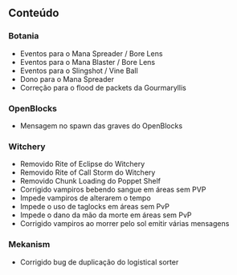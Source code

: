 ## Conteúdo ##
### Botania ###
* Eventos para o Mana Spreader / Bore Lens
* Eventos para o Mana Blaster / Bore Lens
* Eventos para o Slingshot / Vine Ball
* Dono para o Mana Spreader
* Correção para o flood de packets da Gourmaryllis
### OpenBlocks ###
* Mensagem no spawn das graves do OpenBlocks
### Witchery ###
* Removido Rite of Eclipse do Witchery
* Removido Rite of Call Storm do Witchery
* Removido Chunk Loading do Poppet Shelf
* Corrigido vampiros bebendo sangue em áreas sem PVP
* Impede vampiros de alterarem o tempo
* Impede o uso de taglocks em áreas sem PvP
* Impede o dano da mão da morte em áreas sem PvP
* Corrigido vampiros ao morrer pelo sol emitir várias mensagens
### Mekanism ###
* Corrigido bug de duplicação do logistical sorter